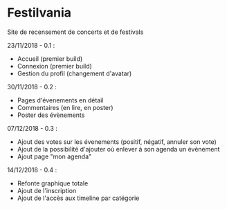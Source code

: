# Festilvania
Site de recensement de concerts et de festivals

23/11/2018 - 0.1 :
- Accueil (premier build)
- Connexion (premier build)
- Gestion du profil (changement d'avatar)

30/11/2018 - 0.2 :
- Pages d'évenements en détail
- Commentaires (en lire, en poster)
- Poster des évènements

07/12/2018 - 0.3 :
- Ajout des votes sur les évenements (positif, négatif, annuler son vote)
- Ajout de la possibilité d'ajouter où enlever à son agenda un évènement
- Ajout page "mon agenda"

14/12/2018 - 0.4 :
- Refonte graphique totale
- Ajout de l'inscription
- Ajout de l'accès aux timeline par catégorie
